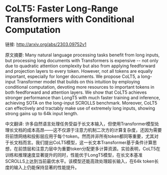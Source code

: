 # CoLT5: Faster Long-Range Transformers with Conditional Computation

链接: http://arxiv.org/abs/2303.09752v1

原文摘要:
Many natural language processing tasks benefit from long inputs, but
processing long documents with Transformers is expensive -- not only due to
quadratic attention complexity but also from applying feedforward and
projection layers to every token. However, not all tokens are equally
important, especially for longer documents. We propose CoLT5, a long-input
Transformer model that builds on this intuition by employing conditional
computation, devoting more resources to important tokens in both feedforward
and attention layers. We show that CoLT5 achieves stronger performance than
LongT5 with much faster training and inference, achieving SOTA on the
long-input SCROLLS benchmark. Moreover, CoLT5 can effectively and tractably
make use of extremely long inputs, showing strong gains up to 64k input length.

中文翻译:
许多自然语言处理任务受益于长文本输入，但使用Transformer模型处理长文档的成本高昂——这不仅源于注意力机制二次方的计算复杂度，还因为需要将前馈网络和投影层应用于每个token。然而并非所有token都同等重要，尤其对于长文档而言。我们提出CoLT5模型，这一长文本Transformer基于条件计算思想，在前馈层和注意力层中为重要token分配更多计算资源。实验表明，CoLT5在训练和推理速度显著提升的同时，性能优于LongT5模型，在长文本基准SCROLLS上达到当前最优水平。该模型还能高效处理超长输入，在64k token长度的输入上仍能保持显著的性能提升。
